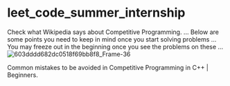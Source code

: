 # leet_code_summer_internship
Check what Wikipedia says about Competitive Programming. ... Below are some points you need to keep in mind once you start solving problems ... You may freeze out in the beginning once you see the problems on these ... 
![603dddd682dc0518f69bb8f8_Frame-36](https://media1.giphy.com/media/VTtANKl0beDFQRLDTh/200w.webp?cid=ecf05e47kx2kibahvtsksz5npn4mvkg1lokmjv6daf0qz0hq&rid=200w.webp&ct=g)


Common mistakes to be avoided in Competitive Programming in C++ | Beginners.
